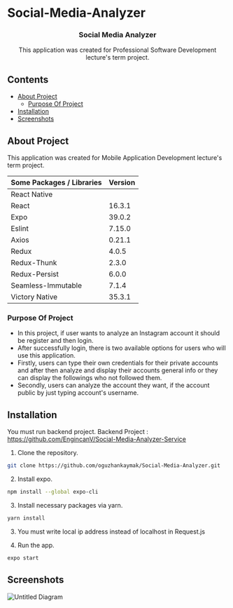 # Social-Media-Analyzer

<p align="center">
  <h3 align="center">Social Media Analyzer</h3>
  <p align="center">
    This application was created for Professional Software Development lecture's term project.
  </p>
</p>

<!-- Contents -->

## Contents

- [About Project](#about-project)
  - [Purpose Of Project](#purpose-of-project)
- [Installation](#installation)
- [Screenshots](#screenshots)

## About Project

This application was created for Mobile Application Development lecture's term project.



| Some Packages / Libraries | Version |    
| ------------------------- | ------- |       
| React Native              |         |       
| React                     | 16.3.1  |
| Expo                      | 39.0.2  |
| Eslint                    | 7.15.0  |
| Axios                     | 0.21.1  |
| Redux                     | 4.0.5   |
| Redux-Thunk               | 2.3.0   |
| Redux-Persist             | 6.0.0   |
| Seamless-Immutable        | 7.1.4   |
| Victory Native            | 35.3.1  |


### Purpose Of Project

- In this project, if user wants to analyze an Instagram account it should be register and then login.
- After successfully login, there is two available options for users who will use this application.
- Firstly, users can type their own credentials for their private accounts and after then analyze and display their accounts general info or they can display the followings who not followed them.
- Secondly, users can analyze the account they want, if the account public by just typing account's username.

## Installation

You must run backend project.
Backend Project : https://github.com/EngincanV/Social-Media-Analyzer-Service

1. Clone the repository.

```sh
git clone https://github.com/oguzhankaymak/Social-Media-Analyzer.git
```

2. Install expo.

```sh
npm install --global expo-cli
```

3. Install necessary packages via yarn.

```sh
yarn install
```

3. You must write local ip address instead of localhost in Request.js


4. Run the app.

```sh
expo start
```

<!-- MARKDOWN LINKS & IMAGES -->

[build-shield]: https://img.shields.io/badge/build-passing-brightgreen.svg?style=flat-square
[contributors-shield]: https://img.shields.io/badge/contributors-2-orange.svg?style=flat-square
[license-shield]: https://img.shields.io/badge/license-MIT-blue.svg?style=flat-square
[license-url]: https://choosealicense.com/licenses/mit

## Screenshots

![Untitled Diagram](https://user-images.githubusercontent.com/36153454/107496801-d5286380-6ba2-11eb-8ca6-03f22fe832fe.png)

